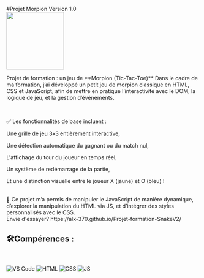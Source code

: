 #Projet Morpion Version 1.0
<br>
<img src="morpion.jpg" width="150"/>
<br>
<p> Projet de formation : un jeu de **Morpion (Tic-Tac-Toe)** 
  Dans le cadre de ma formation, j’ai développé un petit jeu de morpion classique en HTML, CSS et JavaScript, 
  afin de mettre en pratique l’interactivité avec le DOM, la logique de jeu, et la gestion d’événements. </p><br>

  
✅ Les fonctionnalités de base incluent :

Une grille de jeu 3x3 entièrement interactive,

Une détection automatique du gagnant ou du match nul,

L'affichage du tour du joueur en temps réel,

Un système de redémarrage de la partie,

Et une distinction visuelle entre le joueur X (jaune) et O (bleu) !

<br>
🎯 Ce projet m’a permis de manipuler le JavaScript de manière dynamique, d’explorer la manipulation du HTML via JS, et d’intégrer des styles personnalisés avec le CSS.

<br>
 Envie d'essayer? https://alx-370.github.io/Projet-formation-SnakeV2/
<br>

## 🛠️Compérences :
<br>

![VS Code](https://img.shields.io/badge/-VS%20Code-007ACC?style=flat&logo=visual-studio-code&logoColor=white)
![HTML](https://img.shields.io/badge/-HTML-E34F26?style=flat&logo=html5&logoColor=white)
![CSS](https://img.shields.io/badge/-CSS-1572B6?style=flat&logo=css3&logoColor=white)
![JS](https://img.shields.io/badge/Javascript-blue?logo=javascript&logoColor=white)
